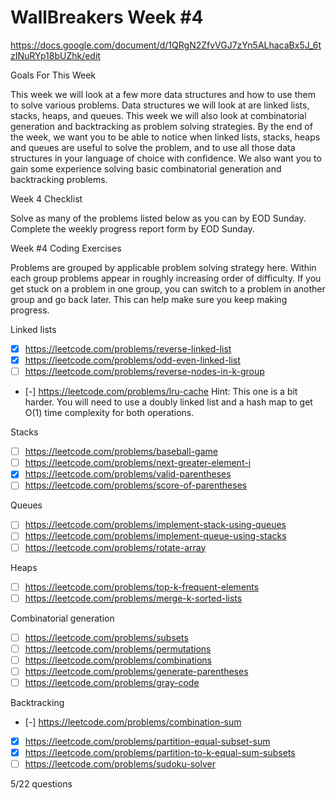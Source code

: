 # WallBreakers Week #4

https://docs.google.com/document/d/1QRgN2ZfvVGJ7zYn5ALhacaBx5J_6tzINuRYp18bUZhk/edit

Goals For This Week

This week we will look at a few more data structures and how to use them to solve various problems. Data structures we will look at are linked lists, stacks, heaps, and queues. This week we will also look at combinatorial generation and backtracking as problem solving strategies. By the end of the week, we want you to be able to notice when linked lists, stacks, heaps and queues are useful to solve the problem, and to use all those data structures in your language of choice with confidence. We also want you to gain some experience solving basic combinatorial generation and backtracking problems.

Week 4 Checklist

Solve as many of the problems listed below as you can by EOD Sunday.
Complete the weekly progress report form by EOD Sunday.

Week #4 Coding Exercises

Problems are grouped by applicable problem solving strategy here. Within each group problems appear in roughly increasing order of difficulty. If you get stuck on a problem in one group, you can switch to a problem in another group and go back later. This can help make sure you keep making progress.

Linked lists
- [X] https://leetcode.com/problems/reverse-linked-list
- [X] https://leetcode.com/problems/odd-even-linked-list
- [ ] https://leetcode.com/problems/reverse-nodes-in-k-group
- [-] https://leetcode.com/problems/lru-cache
Hint: This one is a bit harder. You will need to use a doubly linked list and a hash map to get O(1) time complexity for both operations.

Stacks
- [ ] https://leetcode.com/problems/baseball-game
- [ ] https://leetcode.com/problems/next-greater-element-i
- [X] https://leetcode.com/problems/valid-parentheses
- [ ] https://leetcode.com/problems/score-of-parentheses

Queues
- [ ] https://leetcode.com/problems/implement-stack-using-queues
- [ ] https://leetcode.com/problems/implement-queue-using-stacks
- [ ] https://leetcode.com/problems/rotate-array

Heaps
- [ ] https://leetcode.com/problems/top-k-frequent-elements
- [ ] https://leetcode.com/problems/merge-k-sorted-lists

Combinatorial generation
- [ ] https://leetcode.com/problems/subsets
- [ ] https://leetcode.com/problems/permutations
- [ ] https://leetcode.com/problems/combinations
- [ ] https://leetcode.com/problems/generate-parentheses
- [ ] https://leetcode.com/problems/gray-code

Backtracking
- [-] https://leetcode.com/problems/combination-sum
- [X] https://leetcode.com/problems/partition-equal-subset-sum
- [X] https://leetcode.com/problems/partition-to-k-equal-sum-subsets
- [ ] https://leetcode.com/problems/sudoku-solver

5/22 questions